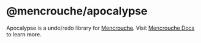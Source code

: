 # @mencrouche/apocalypse

Apocalypse is a undo/redo library for [Mencrouche](https://mencrouche.com).
Visit [Mencrouche Docs](https://docs.mencrouche.com/dev/apocalypse) to learn more.
